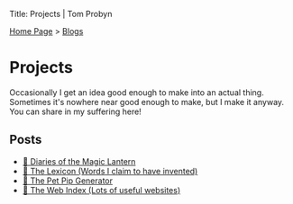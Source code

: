 Title: Projects | Tom Probyn

[Home Page](https://tomprobyn.uk) > [Blogs](https://tomprobyn.uk/blogs)

# Projects

Occasionally I get an idea good enough to make into an actual thing. Sometimes it's nowhere near good enough to make, but I make it anyway. You can share in my suffering here!

## Posts
- [📄 Diaries of the Magic Lantern](./dotml)
- [📄 The Lexicon (Words I claim to have invented)](./lexicon.html)
- [📄 The Pet Pip Generator](./time_signal.html)
- [📄 The Web Index (Lots of useful websites)](./web_index.html)